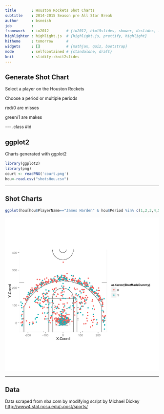 ```yaml
---
title       : Houston Rockets Shot Charts
subtitle    : 2014-2015 Season pre All Star Break
author      : bsneish
job         : 
framework   : io2012        # {io2012, html5slides, shower, dzslides, ...}
highlighter : highlight.js  # {highlight.js, prettify, highlight}
hitheme     : tomorrow      # 
widgets     : []            # {mathjax, quiz, bootstrap}
mode        : selfcontained # {standalone, draft}
knit        : slidify::knit2slides
---
```


## Generate Shot Chart

Select a player on the Houston Rockets

Choose a period or multiple periods

red/0 are misses

green/1 are makes

--- .class #id 

## ggplot2

Charts generated with ggplot2

```r
library(ggplot2)
library(png)
court <- readPNG('court.png')
hou<-read.csv("shotsHou.csv")
```

---

## Shot Charts

```r
ggplot(hou[hou$PlayerName=="James Harden" & hou$Period %in% c(1,2,3,4,5),], aes(X.Coord,Y.Coord))+ annotation_raster(court, xmin=-Inf, xmax=Inf, ymin=-Inf, ymax=Inf) +geom_point(aes(col=as.factor(ShotMadeDummy)))+ coord_fixed(ratio=1,xlim = c(-250, 250),ylim=c(-52.5,417.5))
```

![plot of chunk unnamed-chunk-2](assets/fig/unnamed-chunk-2-1.png) 

---

## Data

Data scraped from nba.com by modifying script by Michael Dickey
http://www4.stat.ncsu.edu/~post/sports/


